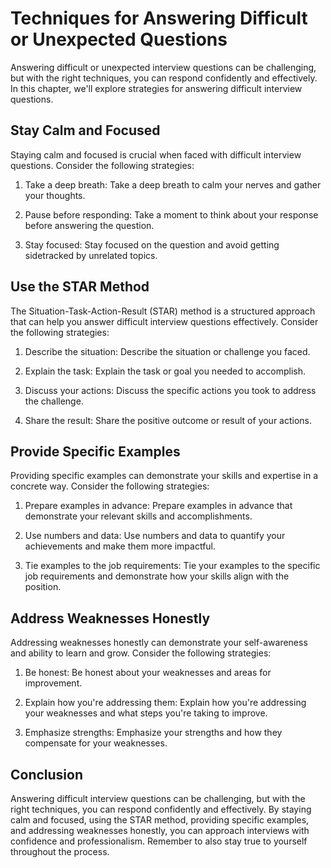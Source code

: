 Techniques for Answering Difficult or Unexpected Questions
==============================================================================================================

Answering difficult or unexpected interview questions can be challenging, but with the right techniques, you can respond confidently and effectively. In this chapter, we'll explore strategies for answering difficult interview questions.

Stay Calm and Focused
---------------------

Staying calm and focused is crucial when faced with difficult interview questions. Consider the following strategies:

1. Take a deep breath: Take a deep breath to calm your nerves and gather your thoughts.

2. Pause before responding: Take a moment to think about your response before answering the question.

3. Stay focused: Stay focused on the question and avoid getting sidetracked by unrelated topics.

Use the STAR Method
-------------------

The Situation-Task-Action-Result (STAR) method is a structured approach that can help you answer difficult interview questions effectively. Consider the following strategies:

1. Describe the situation: Describe the situation or challenge you faced.

2. Explain the task: Explain the task or goal you needed to accomplish.

3. Discuss your actions: Discuss the specific actions you took to address the challenge.

4. Share the result: Share the positive outcome or result of your actions.

Provide Specific Examples
-------------------------

Providing specific examples can demonstrate your skills and expertise in a concrete way. Consider the following strategies:

1. Prepare examples in advance: Prepare examples in advance that demonstrate your relevant skills and accomplishments.

2. Use numbers and data: Use numbers and data to quantify your achievements and make them more impactful.

3. Tie examples to the job requirements: Tie your examples to the specific job requirements and demonstrate how your skills align with the position.

Address Weaknesses Honestly
---------------------------

Addressing weaknesses honestly can demonstrate your self-awareness and ability to learn and grow. Consider the following strategies:

1. Be honest: Be honest about your weaknesses and areas for improvement.

2. Explain how you're addressing them: Explain how you're addressing your weaknesses and what steps you're taking to improve.

3. Emphasize strengths: Emphasize your strengths and how they compensate for your weaknesses.

Conclusion
----------

Answering difficult interview questions can be challenging, but with the right techniques, you can respond confidently and effectively. By staying calm and focused, using the STAR method, providing specific examples, and addressing weaknesses honestly, you can approach interviews with confidence and professionalism. Remember to also stay true to yourself throughout the process.
